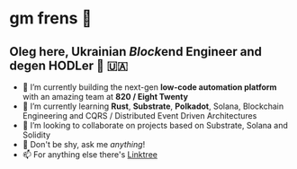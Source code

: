 # gm frens 🫡
## Oleg here, Ukrainian *Block*end Engineer and degen HODLer 🦍 🇺🇦

- 🔭 I’m currently building the next-gen **low-code automation platform** with an amazing team at **820 / Eight Twenty**
- 🌱 I’m currently learning **Rust**, **Substrate**, **Polkadot**, Solana, Blockchain Engineering and CQRS / Distributed Event Driven Architectures
- 👯 I’m looking to collaborate on projects based on Substrate, Solana and Solidity
- 💬 Don't be shy, ask me *anything*!
- 📫 For anything else there's [Linktree](https://linktr.ee/lgnk)

